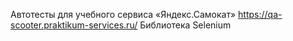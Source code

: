 Автотесты для учебного сервиса «Яндекс.Самокат» https://qa-scooter.praktikum-services.ru/
Библиотека Selenium

